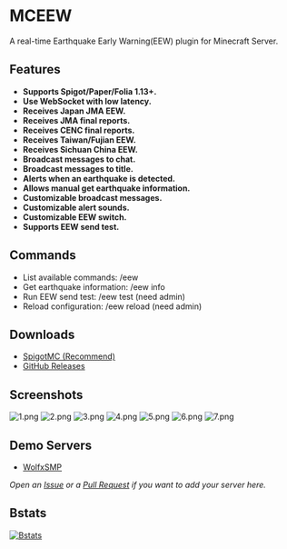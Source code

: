 # MCEEW

A real-time Earthquake Early Warning(EEW) plugin for Minecraft Server.

## Features

*   **Supports Spigot/Paper/Folia 1.13+.**
*   **Use WebSocket with low latency.**
*   **Receives Japan JMA EEW.**
*   **Receives JMA final reports.**
*   **Receives CENC final reports.**
*   **Receives Taiwan/Fujian EEW.**
*   **Receives Sichuan China EEW.**
*   **Broadcast messages to chat.**
*   **Broadcast messages to title.**
*   **Alerts when an earthquake is detected.**
*   **Allows manual get earthquake information.**
*   **Customizable broadcast messages.**
*   **Customizable alert sounds.**
*   **Customizable EEW switch.**
*   **Supports EEW send test.**

## Commands

*   List available commands: /eew
*   Get earthquake information: /eew info
*   Run EEW send test: /eew test (need admin)
*   Reload configuration: /eew reload (need admin)

## Downloads

*   [SpigotMC (Recommend)](https://acg.kr/mceew)
*   [GitHub Releases](https://github.com/TenkyuChimata/MCEEW/releases/latest)

## Screenshots

![1.png](https://s2.loli.net/2024/02/29/IwmO7C4foXhk2ZP.png)
![2.png](https://s2.loli.net/2024/02/29/G9EjJDSUtwyVgMQ.png)
![3.png](https://s2.loli.net/2024/02/29/kUsoMQPlBz98DcW.png)
![4.png](https://s2.loli.net/2024/02/29/ncFAuWD4wEsqIah.png)
![5.png](https://s2.loli.net/2024/04/03/QltcV4RZfe8kwIm.png)
![6.png](https://s2.loli.net/2024/02/29/OSGKuyq9zE8ChTY.png)
![7.png](https://s2.loli.net/2024/02/29/tuXgnVqkrxQoYGJ.png)

## Demo Servers

* [WolfxSMP](https://mc.wolfx.jp)

*Open an [Issue](https://github.com/TenkyuChimata/MCEEW/issues) or a [Pull Request](https://github.com/TenkyuChimata/MCEEW/pulls) if you want to add your server here.*

## Bstats

[![Bstats](https://bstats.org/signatures/bukkit/MCEEW.svg)](https://bstats.org/plugin/bukkit/MCEEW/17261)
